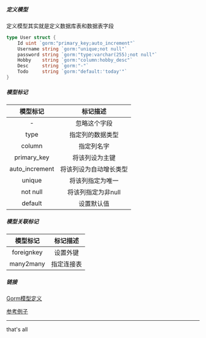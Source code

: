 ##### 定义模型

定义模型其实就是定义数据库表和数据表字段

```go
type User struct {
    Id uint `gorm:"primary_key;auto_increment"`
    Username string `gorm:"unique;not null"`
    password string `gorm:"type:varchar(255);not null"`
    Hobby    string `gorm:"column:hobby_desc"`
    Desc     string `gorm:"-"`
    Todo     string `gorm:"default:'today'"`
}
```

##### 模型标记

|    模型标记    |        标记描述        |
| :------------: | :--------------------: |
|       -        |      忽略这个字段      |
|      type      |    指定列的数据类型    |
|     column     |       指定列名字       |
|  primary_key   |     将该列设为主键     |
| auto_increment | 将该列设为自动增长类型 |
|     unique     |    将该列指定为唯一    |
|    not null    |   将该列指定为非null   |
|    default     |       设置默认值       |

##### 模型关联标记

|  模型标记  |  标记描述  |
| :--------: | :--------: |
| foreignkey |  设置外键  |
| many2many  | 指定连接表 |

##### 链接

[Gorm模型定义](https://v1.gorm.io/zh_CN/docs/models.html)

[参考例子](https://www.tizi365.com/archives/8.html)



---

that's all